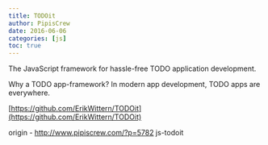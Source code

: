 ```yaml
---
title: TODOit
author: PipisCrew
date: 2016-06-06
categories: [js]
toc: true
---
```


The JavaScript framework for hassle-free TODO application development.

Why a TODO app-framework?
In modern app development, TODO apps are everywhere.

[https://github.com/ErikWittern/TODOit](https://github.com/ErikWittern/TODOit)

origin - http://www.pipiscrew.com/?p=5782 js-todoit